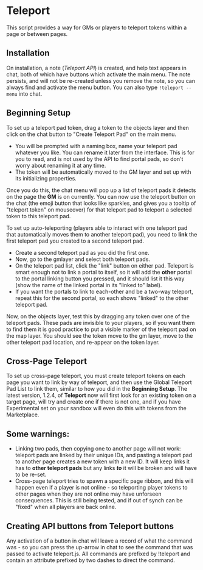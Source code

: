 # Teleport

This script provides a way for GMs or players to teleport tokens within a page or between pages.

## Installation

On installation, a note (*Teleport API*) is created, and help text appears in chat, both of which have buttons which activate the main menu. The note persists, and will not be re-created unless you remove the note, so you can always find and activate the menu button. You can also type ```!teleport --menu``` into chat. 

## Beginning Setup

To set up a teleport pad token, drag a token to the objects layer and then click on the chat button to "Create Teleport Pad" on the main menu. 

* You will be prompted with a naming box, name your teleport pad whatever you like. You can rename it later from the interface. This is for you to read, and is not used by the API to find portal pads, so don't worry about renaming it at any time. 
* The token will be automatically moved to the GM layer and set up with its initializing properties.

Once you do this, the chat menu will pop up a list of teleport pads it detects on the page the **GM** is on currently. You can now use the teleport button on the chat (the emoji button that looks like sparkles, and gives you a tooltip of "teleport token" on mouseover) for that teleport pad to teleport a selected token to this teleport pad. 

To set up auto-teleporting (players able to interact with one teleport pad that automatically moves them to another teleport pad), you need to **link** the first teleport pad you created to a second teleport pad. 

* Create a second teleport pad as you did the first one. 
* Now, go to the gmlayer and select both teleport pads. 
* On the teleport pad list, click the "link" button on either pad. Teleport is smart enough not to link a portal to itself, so it will add the **other** portal to the portal linking button you pressed, and it should list it this way (show the name of the linked portal in its "linked to" label).
* If you want the portals to link to each-other and be a two-way teleport, repeat this for the second portal, so each shows "linked" to the other teleport pad.

Now, on the objects layer, test this by dragging any token over one of the teleport pads. These pads are invisible to your players, so if you want them to find them it is good practice to put a visible marker of the teleport pad on the map layer. You should see the token move to the gm layer, move to the other teleport pad location, and re-appear on the token layer.

## Cross-Page Teleport

To set up cross-page teleport, you must create teleport tokens on each page you want to link by way of teleport, and then use the Global Teleport Pad List to link them, similar to how you did in the **Beginning Setup**. The latest version, 1.2.4, of **Teleport** now will first look for an existing token on a target page, will try and create one if there is not one, and if you have Experimental set on your sandbox will even do this with tokens from the Marketplace.

## Some warnings:

* Linking two pads, then copying one to another page will not work: teleport pads are linked by their unique IDs, and pasting a teleport pad to another page creates a new token with a new ID. It will keep links it has to **other teleport pads** but any links ***to*** it will be broken and will have to be re-set.
* Cross-page teleport tries to spawn a specific page ribbon, and this will happen even if a player is not online - so teleporting player tokens to other pages when they are not online may have unforseen consequences. This is still being tested, and if out of synch can be "fixed" when all players are back online. 

## Creating API buttons from Teleport buttons

Any activation of a button in chat will leave a record of what the command was - so you can press the up-arrow in chat to see the command that was passed to activate teleport.js. All commands are prefixed by !teleport and contain an attribute prefixed by two dashes to direct the command.
